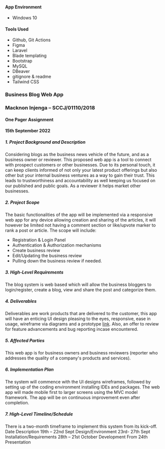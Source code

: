 #### App Environment
- Windows 10

#### Tools Used
- Github, Git Actions
- Figma
- Laravel
- Blade templating
- Bootstrap
- MySQL
- DBeaver
- gitignore & readme
- Tailwind CSS

### Business Blog Web App
### Macknon Injenga – SCCJ/01110/2018
#### One Pager Assignment
#### 15th September 2022
##### 1.	Project Background and Description
Considering blogs as the business news vehicle of the future, and as a business owner or reviewer. This proposed web app is a tool to connect with prospect customers or other businesses. Due to its personal touch, it can keep clients informed of not only your latest product offerings but also other but your internal business ventures as a way to gain their trust. This leads to trustworthiness and accountability as well keeping us focused on our published and public goals. As a reviewer it helps market other businesses.
##### 2.	Project Scope
The basic functionalities of the app will be implemented via a responsive web app for any device allowing creation and sharing of the articles, it will however be limited not having a comment section or like/upvote marker to rank a post or article.
The scope will include:
- Registration & Login Panel
- Authentication & Authorization mechanisms
- Create business review
- Edit/Updating the business review
- Pulling down the business review if needed.

##### 3.	High-Level Requirements
The blog system is web based which will allow the business bloggers to login/register, create a blog, view and share the post and categorize them. 
##### 4.	Deliverables
Deliverables are work products that are delivered to the customer, this app will have an enticing UI design pleasing to the eyes, responsive, ease in usage, wireframe via diagrams and a prototype [link](https://www.figma.com/file/vlXGEjDvnlrCRh4pTDzbGm/Business-Rev-App?node-id=2%3A2&t=0daZLG1ItKVoSgmN-1). Also, an offer to review for feature advancements and bug reporting incase encountered.
##### 5.	Affected Parties
This web app is for business owners and business reviewers (reporter who addresses the quality of a company's products and services).
##### 6.	Implementation Plan
The system will commence with the UI designs wireframes, followed by setting up of the coding environment installing IDEs and packages. The web app will made mobile first to larger screens using the MVC model framework. The app will be on continuous improvement even after completion.
##### 7.	High-Level Timeline/Schedule
There is a two-month timeframe to implement this system from its kick-off.
Date	Description
19th – 22nd Sept	Design/Environment
23rd- 27th Sept	Installation/Requirements
28th – 21st October	Development
From 24th 	Presentation

